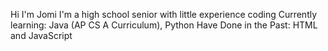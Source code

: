 Hi I'm Jomi
I'm a high school senior with little experience coding
Currently learning: Java (AP CS A Curriculum), Python
Have Done in the Past: HTML and JavaScript

<!---
Samuriot/Samuriot is a ✨ special ✨ repository because its `README.md` (this file) appears on your GitHub profile.
You can click the Preview link to take a look at your changes.
--->
